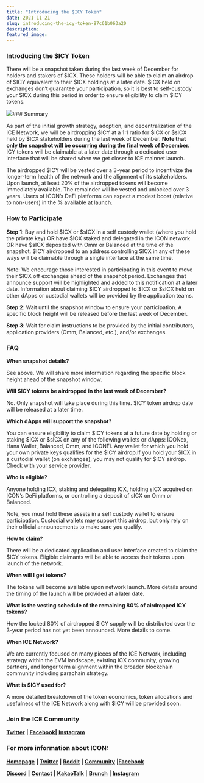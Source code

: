 ```yaml
---
title: "Introducing the $ICY Token"
date: 2021-11-21
slug: introducing-the-icy-token-87c61b063a20
description:
featured_image:
---
```


### Introducing the $ICY Token

There will be a snapshot taken during the last week of December for holders and stakers of $ICX. These holders will be able to claim an airdrop of $ICY equivalent to their $ICX holdings at a later date. $ICX held on exchanges don’t guarantee your participation, so it is best to self-custody your $ICX during this period in order to ensure eligibility to claim $ICY tokens.

![](https://cdn-images-1.medium.com/max/800/1*3YSmQWgpOXrK-tiD1SFBBQ.jpeg)### Summary

As part of the initial growth strategy, adoption, and decentralization of the ICE Network, we will be airdropping $ICY at a 1:1 ratio for $ICX or $sICX held by $ICX stakeholders during the last week of December. **Note that only the snapshot will be occurring during the final week of December.** ICY tokens will be claimable at a later date through a dedicated user interface that will be shared when we get closer to ICE mainnet launch.

The airdropped $ICY will be vested over a 3-year period to incentivize the longer-term health of the network and the alignment of its stakeholders. Upon launch, at least 20% of the airdropped tokens will become immediately available. The remainder will be vested and unlocked over 3 years. Users of ICON’s DeFi platforms can expect a modest boost (relative to non-users) in the % available at launch.

### How to Participate

**Step 1**: Buy and hold $ICX or $sICX in a self custody wallet (where you hold the private key) OR have $ICX staked and delegated in the ICON network OR have $sICX deposited with Omm or Balanced at the time of the snapshot. $ICY airdropped to an address controlling $ICX in any of these ways will be claimable through a single interface at the same time.

Note: We encourage those interested in participating in this event to move their $ICX off exchanges ahead of the snapshot period. Exchanges that announce support will be highlighted and added to this notification at a later date. Information about claiming $ICY airdropped to $ICX or $sICX held on other dApps or custodial wallets will be provided by the application teams.

**Step 2**: Wait until the snapshot window to ensure your participation. A specific block height will be released before the last week of December.

**Step 3**: Wait for claim instructions to be provided by the initial contributors, application providers (Omm, Balanced, etc.), and/or exchanges.

### FAQ

**When snapshot details?**

See above. We will share more information regarding the specific block height ahead of the snapshot window.

**Will $ICY tokens be airdropped in the last week of December?**

No. Only snapshot will take place during this time. $ICY token airdrop date will be released at a later time.

**Which dApps will support the snapshot?**

You can ensure eligibility to claim $ICY tokens at a future date by holding or staking $ICX or $sICX on any of the following wallets or dApps: ICONex, Hana Wallet, Balanced, Omm, and ICONFi. Any wallet for which you hold your own private keys qualifies for the $ICY airdrop.If you hold your $ICX in a custodial wallet (on exchanges), you may not qualify for $ICY airdrop. Check with your service provider.

**Who is eligible?**

Anyone holding ICX, staking and delegating ICX, holding sICX acquired on ICON’s DeFi platforms, or controlling a deposit of sICX on Omm or Balanced.

Note, you must hold these assets in a self custody wallet to ensure participation. Custodial wallets may support this airdrop, but only rely on their official announcements to make sure you qualify.

**How to claim?**

There will be a dedicated application and user interface created to claim the $ICY tokens. Eligible claimants will be able to access their tokens upon launch of the network.

**When will I get tokens?**

The tokens will become available upon network launch. More details around the timing of the launch will be provided at a later date.

**What is the vesting schedule of the remaining 80% of airdropped ICY tokens?**

How the locked 80% of airdropped $ICY supply will be distributed over the 3-year period has not yet been announced. More details to come.

**When ICE Network?**

We are currently focused on many pieces of the ICE Network, including strategy within the EVM landscape, existing ICX community, growing partners, and longer term alignment within the broader blockchain community including parachain strategy.

**What is $ICY used for?**

A more detailed breakdown of the token economics, token allocations and usefulness of the ICE Network along with $ICY will be provided soon.

### Join the ICE Community

[**Twitter**](https://twitter.com/home) **|** [**Facebook**](https://www.facebook.com/iceblock.chain)**|** [**Instagram**](https://www.instagram.com/iceblock_chain/?hl=en)

### For more information about ICON:

[**Homepage**](http://icon.foundation) **|** [**Twitter**](https://twitter.com/helloiconworld) **|** [**Reddit**](https://www.reddit.com/r/helloicon/) **|** [**Community**](https://forum.icon.community/) **|**[**Facebook**](https://www.facebook.com/helloicon/)

[**Discord**](https://discord.gg/x6DxjxfP24) **|** [**Contact**](mailto:hello@icon.foundation) **|** [**KakaoTalk**](https://open.kakao.com/o/gMAFhdS) **|** [**Brunch**](https://brunch.co.kr/@helloiconworld) **|** [**Instagram**](https://www.instagram.com/helloiconworld/)

